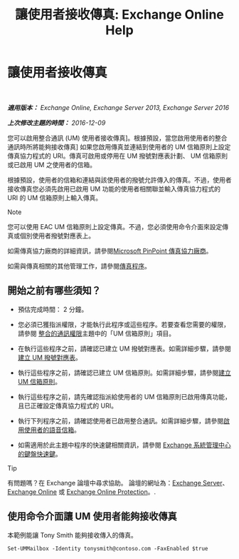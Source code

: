 ﻿---
title: '讓使用者接收傳真: Exchange Online Help'
TOCTitle: 讓使用者接收傳真
ms:assetid: a0505001-aac0-41ef-824f-76e5e56d7675
ms:mtpsurl: https://technet.microsoft.com/zh-tw/library/Bb201712(v=EXCHG.150)
ms:contentKeyID: 52062379
ms.date: 05/23/2018
mtps_version: v=EXCHG.150
ms.translationtype: MT
---

# 讓使用者接收傳真

 

_**適用版本：** Exchange Online, Exchange Server 2013, Exchange Server 2016_

_**上次修改主題的時間：** 2016-12-09_

您可以啟用整合通訊 (UM) 使用者接收傳真\]。根據預設，當您啟用使用者的整合通訊時所將能夠接收傳真\] 如果您啟用傳真並連結到使用者的 UM 信箱原則上設定傳真協力程式的 URI。傳真可啟用或停用在 UM 撥號對應表計劃、 UM 信箱原則或已啟用 UM 之使用者的信箱。

根據預設，使用者的信箱和連結與該使用者的撥號允許傳入的傳真。不過，使用者接收傳真您必須先啟用已啟用 UM 功能的使用者相關聯並輸入傳真協力程式的 URI 的 UM 信箱原則上輸入傳真。


> [!NOTE]  
> 您可以使用 EAC UM 信箱原則上設定傳真。不過，您必須使用命令介面來設定傳真或個別使用者撥號對應表上。




如需傳真協力廠商的詳細資訊，請參閱[Microsoft PinPoint 傳真協力廠商](https://go.microsoft.com/fwlink/?linkid=190238)。

如需與傳真相關的其他管理工作，請參閱[傳真程序](faxing-procedures-exchange-2013-help.md)。

## 開始之前有哪些須知？

  - 預估完成時間： 2 分鐘。

  - 您必須已獲指派權限，才能執行此程序或這些程序。若要查看您需要的權限，請參閱 [整合的通訊權限](unified-messaging-permissions-exchange-2013-help.md)主題中的「UM 信箱原則」項目。

  - 在執行這些程序之前，請確認已建立 UM 撥號對應表。如需詳細步驟，請參閱[建立 UM 撥號對應表](create-a-um-dial-plan-exchange-2013-help.md)。

  - 執行這些程序之前，請確認已建立 UM 信箱原則。如需詳細步驟，請參閱[建立 UM 信箱原則](create-a-um-mailbox-policy-exchange-2013-help.md)。

  - 執行這些程序之前，請先確認指派給使用者的 UM 信箱原則已啟用傳真功能，且已正確設定傳真協力程式的 URI。

  - 執行下列程序之前，請確認使用者已啟用整合通訊。如需詳細步驟，請參閱[啟用使用者的語音信箱](enable-a-user-for-voice-mail-exchange-2013-help.md)。

  - 如需適用於此主題中程序的快速鍵相關資訊，請參閱 [Exchange 系統管理中心的鍵盤快速鍵](keyboard-shortcuts-in-the-exchange-admin-center-exchange-online-protection-help.md)。


> [!TIP]  
> 有問題嗎？在 Exchange 論壇中尋求協助。 論壇的網址為：<a href="https://go.microsoft.com/fwlink/p/?linkid=60612">Exchange Server</a>、 <a href="https://go.microsoft.com/fwlink/p/?linkid=267542">Exchange Online</a> 或 <a href="https://go.microsoft.com/fwlink/p/?linkid=285351">Exchange Online Protection</a>。.




## 使用命令介面讓 UM 使用者能夠接收傳真

本範例能讓 Tony Smith 能夠接收傳入的傳真。

    Set-UMMailbox -Identity tonysmith@contoso.com -FaxEnabled $true

